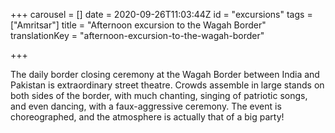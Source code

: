 +++
carousel = []
date = 2020-09-26T11:03:44Z
id = "excursions"
tags = ["Amritsar"]
title = "Afternoon excursion to the Wagah Border"
translationKey = "afternoon-excursion-to-the-wagah-border"

+++

The daily border closing ceremony at the Wagah Border between India and Pakistan is extraordinary street theatre. Crowds assemble in large stands on both sides of the border, with much chanting, singing of patriotic songs, and even dancing, with a faux-aggressive ceremony. The event is choreographed, and the atmosphere is actually that of a big party!

  
 